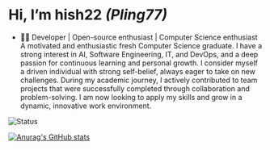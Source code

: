# Hi, I’m hish22 *(Pling77)*
- 👨‍💻 Developer | Open-source enthusiast | Computer Science enthusiast
  A motivated and enthusiastic fresh Computer Science graduate. I have a strong interest in AI, 
Software Engineering, IT, and DevOps, and a deep passion for continuous learning and personal growth. I 
consider myself a driven individual with strong self-belief, always eager to take on new challenges. During 
my academic journey, I actively contributed to team projects that were successfully completed through 
collaboration and problem-solving. I am now looking to apply my skills and grow in a dynamic, innovative 
work environment.

![Status](https://img.shields.io/badge/Status-Active-green)

[![Anurag's GitHub stats](https://github-readme-stats.vercel.app/api?username=hish22)](https://github.com/anuraghazra/github-readme-stats)


